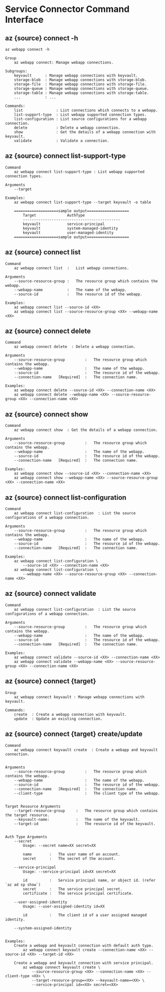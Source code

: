 # Service Connector Command Interface

## az {source} connect -h
```az webapp connect -h```
```
Group
    az webapp connect: Manage webapp connections.

Subgroups:
    keyvault      : Manage webapp connections with keyvault.
    storage-blob  : Manage webapp connections with storage-blob.
    storage-file  : Manage webapp connections with storage-file.
    storage-queue : Manage webapp connections with storage-queue.
    storage-table : Manage webapp connections with storage-table.
    ...           : ...

Commands:
    list               : List connections which connects to a webapp.
    list-support-type  : List webapp supported connection types.
    list-configuration : List source configurations for a webapp connection.
    delete             : Delete a webapp connection.
    show               : Get the details of a webapp connection with keyvault.
    validate           : Validate a connection.
```

## az {source} connect list-support-type
```
Command
    az webapp connect list-support-type : List webapp supported connection types.

Arguments
    --target

Examples:
    az webapp connect list-support-type --target keyvault -o table

    ====================sample output===================
        Target              AuthType
        --------------------------------------------
        keyvault            service-principal
        keyvault            system-managed-identity
        keyvault            user-managed-identity
    ====================sample output===================
```


## az {source} connect list
```
Command
    az webapp connect list  :   List webapp connections.
 
Arguments
    --source-resource-group :   The resource group which contains the webapp.
    --webapp-name           :   The name of the webapp.
    --source-id             :   The resource id of the webapp.

Examples:
    az webapp connect list --source-id <XX>
    az webapp connect list --source-resource-group <XX> --webapp-name <XX> 
```


## az {source} connect delete

```
Command
    az webapp connect delete  : Delete a webapp connection.

Arguments
    --source-resource-group         :   The resource group which contains the webapp.
    --webapp-name                   :   The name of the webapp.
    --source-id                     :   The resource id of the webapp.
    --connection-name   [Required]  :   The connection name.

Examples:
    az webapp connect delete --source-id <XX> --connection-name <XX>
    az webapp connect delete --webapp-name <XX> --source-resource-group <XX> --connection-name <XX>
```


## az {source} connect show

```
Command
    az webapp connect show  : Get the details of a webapp connection.

Arguments
    --source-resource-group         :   The resource group which contains the webapp.
    --webapp-name                   :   The name of the webapp.
    --source-id                     :   The resource id of the webapp.
    --connection-name   [Required]  :   The connection name.

Examples:
    az webapp connect show --source-id <XX> --connection-name <XX>
    az webapp connect show --webapp-name <XX> --source-resource-group <XX> --connection-name <XX>
```


## az {source} connect list-configuration

```
Command
    az webapp connect list-configuration  : List the source configurations of a webapp connection.

Arguments
    --source-resource-group         :   The resource group which contains the webapp.
    --webapp-name                   :   The name of the webapp.
    --source-id                     :   The resource id of the webapp.
    --connection-name   [Required]  :   The connection name.

Examples:
    az webapp connect list-configuration \
        --source-id <XX> --connection-name <XX>
    az webapp connect list-configuration \
        --webapp-name <XX> --source-resource-group <XX> --connection-name <XX>
```


## az {source} connect validate

```
Command
    az webapp connect list-configuration  : List the source configurations of a webapp connection.

Arguments
    --source-resource-group         :   The resource group which contains the webapp.
    --webapp-name                   :   The name of the webapp.
    --source-id                     :   The resource id of the webapp.
    --connection-name   [Required]  :   The connection name.

Examples:
    az webapp connect validate --source-id <XX> --connection-name <XX>
    az webapp connect validate --webapp-name <XX> --source-resource-group <XX> --connection-name <XX>
```

## az {source} connect {target}
```
Group
    az webapp connect keyvault : Manage webapp connections with keyvault.

Commands:
    create  : Create a webapp connection with keyvault.
    update  : Update an existing connection.
```

## az {source} connect {target} create/update
```
Command
    az webapp connect keyvault create  : Create a webapp and keyvault connection.


Arguments
    --source-resource-group         :   The resource group which contains the webapp.
    --webapp-name                   :   The name of the webapp.
    --source-id                     :   The resource id of the webapp.
    --connection-name   [Required]  :   The connection name.
    --client-type                   :   The client type of the webapp.


Target Resource Arguments
    --target-resource-group     :   The resource group which contains the target resource.
    --keyvault-name:            :   The name of the keyvault.
    --target-id                 :   The resource id of the keyvault.


Auth Type Arguments
    --secret
        Usage: --secret name=XX secret=XX

        name        :   The user name of an account.
        secret      :   The secret of the account.
    
    --service-principal
        Usage: --service-principal id=XX secret=XX

        id          :   Service principal name, or object id. (refer `az ad sp show`)
        secret      :   The service principal secret.
        certificate :   The service principal certificate.

    --user-assigned-identity
        Usage: --user-assigned-identity id=XX

        id          :   The client id of a user assigned managed identity.

    --system-assigned-identity


Examples:
    Create a webapp and keyvault connection with default auth type.
        az webapp connect keyvault create --connection-name <XX> --source-id <XX> --target-id <XX>
        
    Create a webapp and keyvault connection with service principal.
        az webapp connect keyvault create \
            --source-resource-group <XX> --connection-name <XX> --client-type <XX> \
            --target-resource-group=<XX> --keyvault-name=<XX> \
            --service-principal id=<XX> secret=<XX>
```